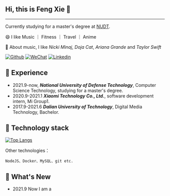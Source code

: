 ## Hi, this is Feng Xie 👋
***
Currently studying for a master's degree at [NUDT](!https://www.nudt.edu.cn/).

😄 I like Music ｜ Fitness ｜ Travel ｜ Anime

👯 About music, I like *Nicki Minaj*, *Doja Cat*, *Ariana Grande* and *Taylor Swift*

[![Github](https://img.shields.io/badge/-Github-000?style=flat&logo=Github&logoColor=white)](https://github.com/Xiefeng69)
[![WeChat](https://img.shields.io/badge/-WeChat-c1400?style=flat&logo=WeChat&logoColor=white)](xf16943)
[![Linkedin](https://img.shields.io/badge/-LinkedIn-blue?style=flat&logo=Linkedin&logoColor=white)]()

## 🌱 Experience
+ 2021.9-now, ***National University of Defense Technology***, Computer Science Technology, studying for a master's degree.
+ 2020.9-2021.1 ***Xiaomi Technology Co., Ltd.***, software development intern, Mi Group1.
+ 2017.9-2021.6 ***Dalian University of Technology***, Digital Media Technology, Bachelor.

## 🔭 Technology stack

[![Top Langs](https://github-readme-stats.vercel.app/api/top-langs/?username=Xiefeng69&layout=compact)](https://github.com/anuraghazra/github-readme-stats)

Other technologies： 
```
NodeJS、Docker、MySQL、git etc.
```

## 🤔 What's New
+ 2021.9 Now I am a 